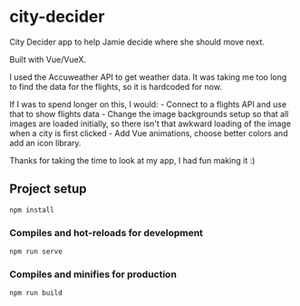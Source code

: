 # city-decider

City Decider app to help Jamie decide where she should move next. 

Built with Vue/VueX.

I used the Accuweather API to get weather data. It was taking me too long to find the data for the flights, so it is hardcoded for now.

If I was to spend longer on this, I would: 
    - Connect to a flights API and use that to show flights data
    - Change the image backgrounds setup so that all images are loaded initially, so there isn't that awkward loading of the image when a city is first clicked
    - Add Vue animations, choose better colors and add an icon library.

Thanks for taking the time to look at my app, I had fun making it :)

## Project setup
```
npm install
```

### Compiles and hot-reloads for development
```
npm run serve
```

### Compiles and minifies for production
```
npm run build
```

